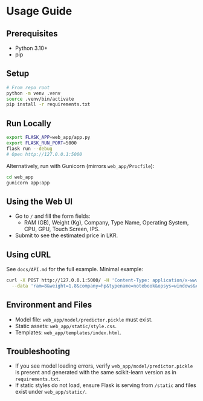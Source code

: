 # Usage Guide

## Prerequisites
- Python 3.10+
- pip

## Setup
```bash
# From repo root
python -m venv .venv
source .venv/bin/activate
pip install -r requirements.txt
```

## Run Locally
```bash
export FLASK_APP=web_app/app.py
export FLASK_RUN_PORT=5000
flask run --debug
# Open http://127.0.0.1:5000
```

Alternatively, run with Gunicorn (mirrors `web_app/Procfile`):
```bash
cd web_app
gunicorn app:app
```

## Using the Web UI
- Go to `/` and fill the form fields:
  - RAM (GB), Weight (Kg), Company, Type Name, Operating System, CPU, GPU, Touch Screen, IPS.
- Submit to see the estimated price in LKR.

## Using cURL
See `docs/API.md` for the full example. Minimal example:
```bash
curl -X POST http://127.0.0.1:5000/ -H 'Content-Type: application/x-www-form-urlencoded' \
  --data 'ram=8&weight=1.8&company=hp&typename=notebook&opsys=windows&cpuname=intelcorei5&gpuname=intel'
```

## Environment and Files
- Model file: `web_app/model/predictor.pickle` must exist.
- Static assets: `web_app/static/style.css`.
- Templates: `web_app/templates/index.html`.

## Troubleshooting
- If you see model loading errors, verify `web_app/model/predictor.pickle` is present and generated with the same scikit-learn version as in `requirements.txt`.
- If static styles do not load, ensure Flask is serving from `/static` and files exist under `web_app/static/`.